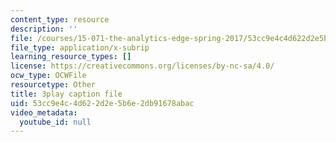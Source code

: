 ```yaml
---
content_type: resource
description: ''
file: /courses/15-071-the-analytics-edge-spring-2017/53cc9e4c4d622d2e5b6e2db91678abac_EXYgISgOw0g.srt
file_type: application/x-subrip
learning_resource_types: []
license: https://creativecommons.org/licenses/by-nc-sa/4.0/
ocw_type: OCWFile
resourcetype: Other
title: 3play caption file
uid: 53cc9e4c-4d62-2d2e-5b6e-2db91678abac
video_metadata:
  youtube_id: null
---
```

